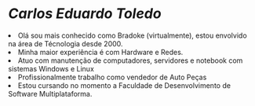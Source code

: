 <H1><i>Carlos Eduardo Toledo</i></H1>

<li>Olá sou mais conhecido como Bradoke (virtualmente), estou envolvido na área de Técnologia desde 2000.</li>
<li>Minha maior experiência é com Hardware e Redes.</li>
<li>Atuo com manutenção de computadores, servidores e notebook com sistemas Windows e Linux</li>
<li>Profissionalmente trabalho como vendedor de Auto Peças</li>
<li>Estou cursando no momento a Faculdade de Desenvolvimento de Software Multiplataforma.</li>
